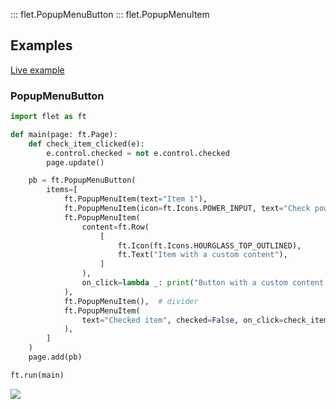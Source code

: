 ::: flet.PopupMenuButton
::: flet.PopupMenuItem

## Examples

[Live example](https://flet-controls-gallery.fly.dev/buttons/popupmenubutton)

### PopupMenuButton



```python
import flet as ft

def main(page: ft.Page):
    def check_item_clicked(e):
        e.control.checked = not e.control.checked
        page.update()

    pb = ft.PopupMenuButton(
        items=[
            ft.PopupMenuItem(text="Item 1"),
            ft.PopupMenuItem(icon=ft.Icons.POWER_INPUT, text="Check power"),
            ft.PopupMenuItem(
                content=ft.Row(
                    [
                        ft.Icon(ft.Icons.HOURGLASS_TOP_OUTLINED),
                        ft.Text("Item with a custom content"),
                    ]
                ),
                on_click=lambda _: print("Button with a custom content clicked!"),
            ),
            ft.PopupMenuItem(),  # divider
            ft.PopupMenuItem(
                text="Checked item", checked=False, on_click=check_item_clicked
            ),
        ]
    )
    page.add(pb)

ft.run(main)
```


<img src="/img/docs/controls/popup-menu-button/popup-menu-button-with-custom-content.gif" className="screenshot-30"/>
